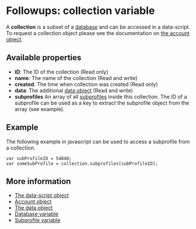 # Followups: collection variable

A **collection** is a subset of a [database](./followups-scripting-database) and can be accessed in a data-script.
To request a collection object please see the documentation on [the account object](./followups-scripting-copernica).

## Available properties

* **ID**: The ID of the collection (Read only)
* **name**: The name of the collection (Read and write)
* **created**: The time when collection was created (Read only)
* **data**: The additional [data object](./followups-scripting-data) (Read and write)
* **subprofiles** An array of all [subprofiles](./followups-scripting-subprofile) inside this collection. 
The ID of a subprofile can be used as a key to extract the subprofile 
object from the array (see example).

## Example

The following example in javascript can be used to access a subprofile from a collection.

    var subProfileID = 54840;
    var someSubProfile = collection.subprofiles[subProfileID];

## More information
* [The data-script object](./followups-scripting)
* [Account object](./followups-scripting-copernica)
* [The data object](./followups-scripting-data)
* [Database variable](./followups-scripting-database)
* [Subprofile variable](./followups-scripting-subprofile)

